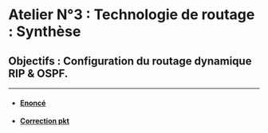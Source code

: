 # Atelier N°3 : Technologie de routage : Synthèse

## Objectifs : Configuration du routage dynamique RIP & OSPF.

---

- #### [Enoncé](./Enoncé.md)
- #### [Correction pkt](./TP4-correction.pkt)
